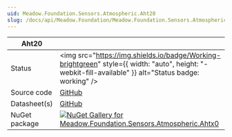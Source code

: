 ```yaml
---
uid: Meadow.Foundation.Sensors.Atmospheric.Aht20
slug: /docs/api/Meadow.Foundation/Meadow.Foundation.Sensors.Atmospheric.Aht20
---
```


| Aht20 | |
|--------|--------|
| Status | <img src="https://img.shields.io/badge/Working-brightgreen" style={{ width: "auto", height: "-webkit-fill-available" }} alt="Status badge: working" /> |
| Source code | [GitHub](https://github.com/WildernessLabs/Meadow.Foundation/tree/main/Source/Meadow.Foundation.Peripherals/Sensors.Atmospheric.Ahtx0) |
| Datasheet(s) | [GitHub](https://github.com/WildernessLabs/Meadow.Foundation/tree/main/Source/Meadow.Foundation.Peripherals/Sensors.Atmospheric.Ahtx0/Datasheet) |
| NuGet package | <a href="https://www.nuget.org/packages/Meadow.Foundation.Sensors.Atmospheric.Ahtx0/" target="_blank"><img src="https://img.shields.io/nuget/v/Meadow.Foundation.Sensors.Atmospheric.Ahtx0.svg?label=Meadow.Foundation.Sensors.Atmospheric.Ahtx0" alt="NuGet Gallery for Meadow.Foundation.Sensors.Atmospheric.Ahtx0" /></a> |

